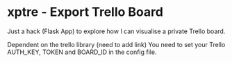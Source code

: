 # xptre - Export Trello Board

Just a hack (Flask App) to explore how I can visualise a private Trello board.

Dependent on the trello library (need to add link)
You need to set your Trello AUTH_KEY, TOKEN and BOARD_ID in the config file.

